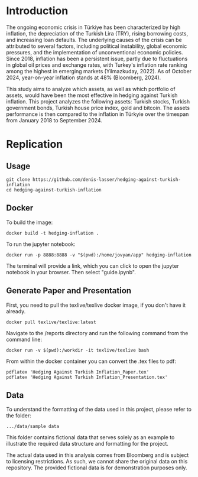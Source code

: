 # Introduction

The ongoing economic crisis in Türkiye has been characterized by high inflation, the depreciation of the Turkish Lira (TRY), rising borrowing costs, and increasing loan defaults. The underlying causes of the crisis can be attributed to several factors, including political instability, global economic pressures, and the implementation of unconventional economic policies. Since 2018, inflation has been a persistent issue, partly due to fluctuations in global oil prices and exchange rates, with Turkey's inflation rate ranking among the highest in emerging markets (Yilmazkuday, 2022). As of October 2024, year-on-year inflation stands at 48% (Bloomberg, 2024).

This study aims to analyze which assets, as well as which portfolio of assets, would have been the most effective in hedging against Turkish inflation. This project analyzes the following assets: Turkish stocks, Turkish government bonds, Turkish house price index, gold and bitcoin. The assets performance is then compared to the inflation in Türkyie over the timespan from January 2018 to September 2024.

# Replication

## Usage

    git clone https://github.com/denis-lasser/hedging-against-turkish-inflation
    cd hedging-against-turkish-inflation

## Docker

To build the image:

    docker build -t hedging-inflation .

To run the jupyter notebook:

    docker run -p 8888:8888 -v "$(pwd):/home/jovyan/app" hedging-inflation

The terminal will provide a link, which you can click to open the jupyter notebook in your browser. Then select "guide.ipynb".

## Generate Paper and Presentation

First, you need to pull the texlive/texlive docker image, if you don't have it already.

    docker pull texlive/texlive:latest

Navigate to the /reports directory and run the following command from the command line:

    docker run -v $(pwd):/workdir -it texlive/texlive bash

From within the  docker container you can convert the .tex files to pdf:

    pdflatex 'Hedging Against Turkish Inflation_Paper.tex'
    pdflatex 'Hedging Against Turkish Inflation_Presentation.tex'

## Data

To understand the formatting of the data used in this project, please refer to the folder:

   ```.../data/sample data```

This folder contains fictional data that serves solely as an example to illustrate the required data structure and formatting for the project.

The actual data used in this analysis comes from Bloomberg and is subject to licensing restrictions. As such, we cannot share the original data on this repository. The provided fictional data is for demonstration purposes only.
